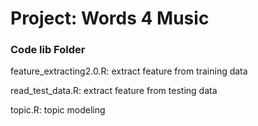 # Project: Words 4 Music

### Code lib Folder

feature_extracting2.0.R: extract feature from training data

read_test_data.R: extract feature from testing data

topic.R: topic modeling
